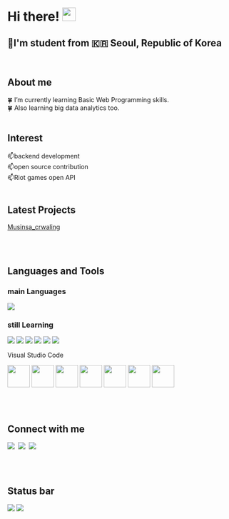 # Hi there! <img src="https://raw.githubusercontent.com/MartinHeinz/MartinHeinz/master/wave.gif" width="30px">

## 🌱I'm student from :kr: Seoul, Republic of Korea 

<br/>

## About me

:four_leaf_clover: I’m currently learning Basic Web Programming skills. <br/>
:four_leaf_clover: Also learning big data analytics too.
<br/><br/>

## Interest

📫backend development <br/>
📫open source contribution <br/>
📫Riot games open API
<br/><br/>
 
## Latest Projects
[Musinsa_crwaling](https://github.com/hbin007/miniproject/tree/main/musinsa_crawiling)

<br/><br/>

## Languages and Tools

### main Languages
<img src="https://img.shields.io/badge/Python-3766AB?style=flat-square&logo=Python&logoColor=white"/>

<br/>

### still Learning
<p>
<img src="https://img.shields.io/badge/HTML5-E34F26?&style=flat-square&logo=html5&logoColor=white"/> 
<img src="https://img.shields.io/badge/CSS3-1572B6?style=flat-square&logo=css3&logoColor=white" /> 
<img src="https://img.shields.io/badge/JavaScript-323330?style=flat-square&logo=javascript&logoColor=F7DF1E" />
<img src="https://img.shields.io/badge/Java-41454A?style=flat-square&logo=Java&logoColor=white"/> 
<img src="https://img.shields.io/badge/Visual%20Studio%20Code-007ACC?style=flat-square&logo=Visual%20Studio%20Code&logoColor=white"/>
<img src="https://img.shields.io/badge/Eclipse%20IDE-2C2255?style=flat-square&logo=Eclipse%20IDE&logoColor=white"/> 
 
Visual Studio Code
</p>

<p>
<img src="https://cdn.jsdelivr.net/gh/devicons/devicon/icons/html5/html5-original-wordmark.svg" width="50" height="50"/>
<img src="https://cdn.jsdelivr.net/gh/devicons/devicon/icons/css3/css3-original-wordmark.svg" width="50" height="50"/>
<img src="https://cdn.jsdelivr.net/gh/devicons/devicon/icons/javascript/javascript-original.svg" width="50" height="50"/>
<img src="https://cdn.jsdelivr.net/gh/devicons/devicon/icons/python/python-original-wordmark.svg" width="50" height="50"/>
<img src="https://cdn.jsdelivr.net/gh/devicons/devicon/icons/java/java-original-wordmark.svg" width="50" height="50"/>
<img src="https://cdn.jsdelivr.net/gh/devicons/devicon/icons/vscode/vscode-original-wordmark.svg" width="50" height="50"/>
<img src="https://icons.iconarchive.com/icons/papirus-team/papirus-apps/512/eclipse-icon.png" width="50" height="50"/>
</p>
<br/><br/>

## Connect with me

<p>
<a href="mailto:rlawnsxo0072@gmail.com"><img src="https://img.shields.io/badge/Gmail-D14836?style=for-the-badge&logo=gmail&logoColor=white"/></a>&nbsp
<a href="https://velog.io/@hbin007"><img src="https://img.shields.io/badge/Velog-20C997?style=for-the-badge&logo=Velog&logoColor=white"/></a>&nbsp
 <a href="https://discord.com/users/293311129785073664"><img src="https://img.shields.io/badge/Discord-5865F2?style=for-the-badge&logo=Discord&logoColor=white"/></a>&nbsp

</p>
<br/><br/>

## Status bar
  <img src="https://github-readme-stats.vercel.app/api?username=hbin007&layout=compact&show_icons=true&theme=prussian&hide_border=true" />
  <img src="https://github-readme-stats.vercel.app/api/top-langs/?username=hbin007&layout=compact&theme=prussian&hide_border=true" />
